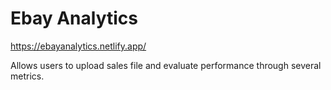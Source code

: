 # Ebay Analytics
https://ebayanalytics.netlify.app/

Allows users to upload sales file and evaluate performance through several metrics.

